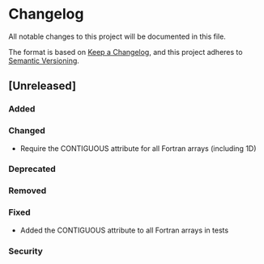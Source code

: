 # Changelog
All notable changes to this project will be documented in this file.

The format is based on [Keep a Changelog](https://keepachangelog.com/en/1.0.0/),
and this project adheres to [Semantic Versioning](https://semver.org/spec/v2.0.0.html).

## [Unreleased]

### Added

### Changed
* Require the CONTIGUOUS attribute for all Fortran arrays (including 1D)

### Deprecated

### Removed

### Fixed
* Added the CONTIGUOUS attribute to all Fortran arrays in tests

### Security
